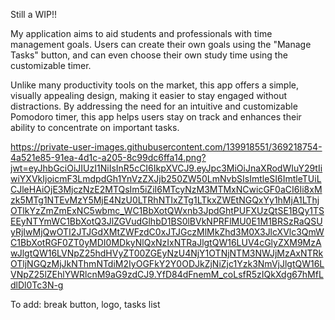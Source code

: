 Still a WIP!!

My application aims to aid students and professionals with time management goals. Users can create their own goals using the "Manage Tasks" button, and can even choose their own study time using the customizable timer.

Unlike many productivity tools on the market, this app offers a simple, visually appealing design, making it easier to stay engaged without distractions. By addressing the need for an intuitive and customizable Pomodoro timer, this app helps users stay on track and enhances their ability to concentrate on important tasks.

https://private-user-images.githubusercontent.com/139918551/369218754-4a521e85-91ea-4d1c-a205-8c99dc6ffa14.png?jwt=eyJhbGciOiJIUzI1NiIsInR5cCI6IkpXVCJ9.eyJpc3MiOiJnaXRodWIuY29tIiwiYXVkIjoicmF3LmdpdGh1YnVzZXJjb250ZW50LmNvbSIsImtleSI6ImtleTUiLCJleHAiOjE3MjczNzE2MTQsIm5iZiI6MTcyNzM3MTMxNCwicGF0aCI6Ii8xMzk5MTg1NTEvMzY5MjE4NzU0LTRhNTIxZTg1LTkxZWEtNGQxYy1hMjA1LThjOTlkYzZmZmExNC5wbmc_WC1BbXotQWxnb3JpdGhtPUFXUzQtSE1BQy1TSEEyNTYmWC1BbXotQ3JlZGVudGlhbD1BS0lBVkNPRFlMU0E1M1BRSzRaQSUyRjIwMjQwOTI2JTJGdXMtZWFzdC0xJTJGczMlMkZhd3M0X3JlcXVlc3QmWC1BbXotRGF0ZT0yMDI0MDkyNlQxNzIxNTRaJlgtQW16LUV4cGlyZXM9MzAwJlgtQW16LVNpZ25hdHVyZT00ZGEyNzU4NjY1OTNjNTM3NWJjMzAxNTRkOTljNGQzMjJkNThmNTdiM2IyOGFkY2Y0ODJkZjNiZjc1Yzk3NmVjJlgtQW16LVNpZ25lZEhlYWRlcnM9aG9zdCJ9.YfD84dFnemM_coLsfR5zIQkXdg67hMfLdlDl0Tc3N-g


To add: break button, logo, tasks list
